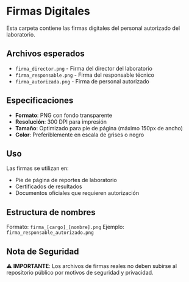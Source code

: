 # Firmas Digitales

Esta carpeta contiene las firmas digitales del personal autorizado del laboratorio.

## Archivos esperados

- `firma_director.png` - Firma del director del laboratorio
- `firma_responsable.png` - Firma del responsable técnico
- `firma_autorizada.png` - Firma de personal autorizado

## Especificaciones

- **Formato**: PNG con fondo transparente
- **Resolución**: 300 DPI para impresión
- **Tamaño**: Optimizado para pie de página (máximo 150px de ancho)
- **Color**: Preferiblemente en escala de grises o negro

## Uso

Las firmas se utilizan en:
- Pie de página de reportes de laboratorio
- Certificados de resultados
- Documentos oficiales que requieren autorización

## Estructura de nombres

Formato: `firma_[cargo]_[nombre].png`
Ejemplo: `firma_responsable_autorizado.png`

## Nota de Seguridad

⚠️ **IMPORTANTE**: Los archivos de firmas reales no deben subirse al repositorio público por motivos de seguridad y privacidad.


